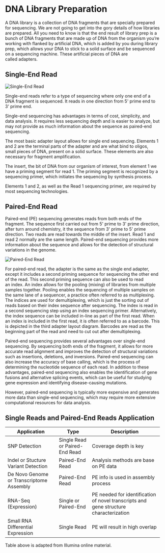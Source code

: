 # DNA Library Preparation
A DNA library is a collection of DNA fragments that are specially prepared for sequencing. We are not going to get into the gory details of how libraries are prepared. All you need to know is that the end result of library prep is a bunch of DNA fragments that are made up of DNA from the organism you’re working with flanked by artificial DNA, which is added by you during library prep, which allows your DNA to stick to a solid surface and be sequenced on a sequencing machine. These artificial pieces of DNA are called adapters. 

## Single-End Read


![Single-End Read](https://jl19.github.io/BASH_Training_Course_2023/Docs/assets/Single-End-Read.jpg)

Single-end reads refer to a type of sequencing where only one end of a DNA fragment is sequenced. It reads in one direction from 5' prime end to 3' prime end.

Single-end sequencing has advantages in terms of cost, simplicity, and data analysis. It requires less sequencing depth and is easier to analyze, but may not provide as much information about the sequence as paired-end sequencing. 


The most basic adapter layout allows for single end sequencing. Elements 1 and 2 are the terminal parts of the adapter and are what bind to oligos, small pieces of DNA, present on a solid surface. These elements are also necessary for fragment amplification. 

The insert, the bit of DNA from our organism of interest, from element 1 we have a priming segment for read 1. The priming segment is recognized by a sequencing primer, which initiates the sequencing by synthesis process. 

Elements 1 and 2, as well as the Read 1 sequencing primer, are required by most sequencing technologies. 



## Paired-End Read

Paired-end (PE) sequencing generates reads from both ends of the fragment. The sequence first carried out from 5' prime to 3' prime direction, after turn around chemistry, it the sequence from 3' prime to 5' prime direction.  Two reads are read towards the middle of the insert.  Read 1 and read 2 normally are the same length.  Paired-end sequencing provides more information about the sequence and allows for the detection of structural variations in the genome.

![Paired-End Read](https://jl19.github.io/BASH_Training_Course_2023/Docs/assets/Paired-End-Read.jpg)


For paired-end read, the adapter is the same as the single end adapter, except it includes a second priming sequence for sequencing the other end of the read. This second priming sequence can also be used to read an index. An index allows for the pooling (mixing) of libraries from multiple samples together. Pooling enables the sequencing of multiple samples on the same lane of a sequencer, a practice often referred to as multiplexing.  The indices are used for demultiplexing, which is just the sorting out of reads based on their index sequence after sequencing. The index is read in a second sequencing step using an index sequencing primer. Alternatively, the index sequence can be included in-line as part of the first read. When an index is included in the first read, it is often referred to as a barcode. This is depicted in the third adapter layout diagram. Barcodes are read as the beginning part of the read and need to cut out after demultiplexing.

Paired-end sequencing provides several advantages over single-end sequencing. By sequencing both ends of the fragment, it allows for more accurate read alignment and improves the detection of structural variations such as insertions, deletions, and inversions. Paired-end sequencing can also increase the accuracy of base calling, which is the process of determining the nucleotide sequence of each read.
In addition to these advantages, paired-end sequencing also enables the identification of gene fusions and alternative splicing events, which can be useful for studying gene expression and identifying disease-causing mutations.

However, paired-end sequencing is typically more expensive and generates more data than single-end sequencing, which may require more extensive computational resources for data analysis.

## Single Reads and Paired-End Reads Application

|Application| Type| Description|
|----|----|----|
|SNP Detection| Single Read or Paired-End Read|Coverage depth is key|
|Indel or Stucture Variant Detection| Paired-End Read|Analysis methods are base on PE data|
|De Novo Genome or Transcriptome Assembly|Paired-End Read| PE info is used in assembly process|
|RNA-Seq (Expression)| Single or Paired-End| PE needed for identification of novel transcripts and gene structure characterization|
|Small RNA Differential Expression| Single Read|PE will result in high overlap|

Table above is adapted from Illumina online material.
